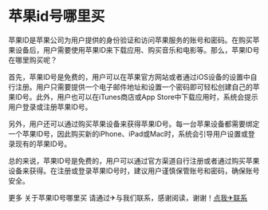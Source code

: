 # 苹果id号哪里买

苹果ID是苹果公司为用户提供的身份验证和访问苹果服务的账号和密码。在购买苹果设备后，用户需要使用苹果ID来下载应用、购买音乐和电影等。那么，苹果ID号在哪里购买呢？

首先，苹果ID号是免费的，用户可以在苹果官方网站或者通过iOS设备的设置中自行注册。用户只需要提供一个电子邮件地址和设置一个密码即可轻松创建自己的苹果ID号。此外，用户也可以在iTunes商店或App Store中下载应用时，系统会提示用户登录或注册苹果ID号。

另外，用户还可以通过购买苹果设备来获得苹果ID号。每一台苹果设备都需要绑定一个苹果ID号，因此购买新的iPhone、iPad或Mac时，系统会引导用户设置或登录现有的苹果ID号。

总的来说，苹果ID号是免费的，用户可以通过官方渠道自行注册或者通过购买苹果设备来获得。在注册或登录苹果ID号时，建议用户谨慎保管账号和密码，确保账号安全。

更多 关于苹果ID号哪里买 请通过✈与我们联系，感谢阅读，谢谢！[点我✈联系](https://ss.k02.cc)